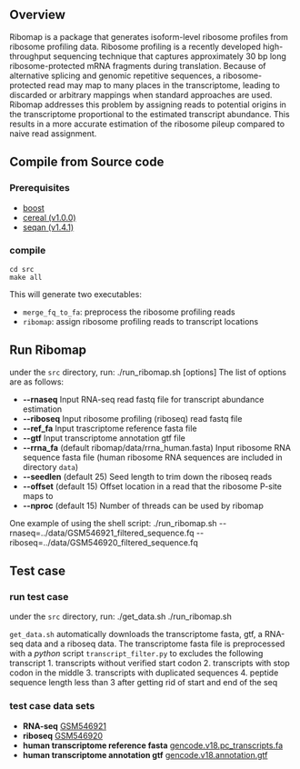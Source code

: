 Overview
------
Ribomap is a package that generates isoform-level ribosome profiles from ribosome profiling data. Ribosome profiling is a recently developed high-throughput sequencing technique that captures approximately 30 bp long ribosome-protected mRNA fragments during translation. Because of alternative splicing and genomic repetitive sequences, a ribosome-protected read may map to many places in the transcriptome, leading to discarded or arbitrary mappings when standard approaches are used. Ribomap addresses this problem by assigning reads to potential origins in the transcriptome proportional to the estimated transcript abundance. This results in a more accurate estimation of the ribosome pileup compared to naive read assignment.

Compile from Source code
------
### Prerequisites
* [boost](http://www.boost.org/)
* [cereal (v1.0.0)](http://uscilab.github.io/cereal/)
* [seqan (v1.4.1)](http://www.seqan.de/)

### compile
    cd src
    make all
This will generate two executables: 
* `merge_fq_to_fa`: preprocess the ribosome profiling reads
* `ribomap`: assign ribosome profiling reads to transcript locations

Run Ribomap
------
under the `src` directory, run:
      ./run_ribomap.sh [options]
The list of options are as follows:
* __--rnaseq__ Input RNA-seq read fastq file for transcript abundance estimation
* __--riboseq__	     Input ribosome profiling (riboseq) read fastq file
* __--ref_fa__ Input trascriptome reference fasta file
* __--gtf__ Input transcriptome	  annotation gtf file
* __--rrna_fa__	(default ribomap/data/rrna_human.fasta) Input ribosome RNA sequence fasta file (human ribosome RNA sequences are included in directory `data`)
* __--seedlen__ (default 25) Seed length to trim down the riboseq reads
* __--offset__ (default 15) Offset location in a read that the ribosome P-site maps to
* __--nproc__ (default 15) Number of threads can be used by ribomap

One example of using the shell script:
    ./run_ribomap.sh --rnaseq=../data/GSM546921_filtered_sequence.fq --riboseq=../data/GSM546920_filtered_sequence.fq

Test case
------
### run test case
under the `src` directory, run:
      ./get_data.sh
      ./run_ribomap.sh

`get_data.sh` automatically downloads the transcriptome fasta, gtf, a RNA-seq data and a riboseq data. The transcriptome fasta file is preprocessed with a _python_ script `transcript_filter.py` to excludes the following transcript
	      1. transcripts without verified start codon
	      2. transcripts with stop codon in the middle
	      3. transcripts with duplicated sequences
	      4. peptide sequence length less than 3 after getting rid of start and end of the seq

### test case data sets
* __RNA-seq__ [GSM546921](ftp://ftp.ncbi.nlm.nih.gov/geo/samples/GSM546nnn/GSM546921/suppl/GSM546921_filtered_sequence.txt.gz)
* __riboseq__ [GSM546920](ftp://ftp.ncbi.nlm.nih.gov/geo/samples/GSM546nnn/GSM546920/suppl/GSM546920_filtered_sequence.txt.gz)
* __human transcriptome reference fasta__ [gencode.v18.pc_transcripts.fa](ftp://ftp.sanger.ac.uk/pub/gencode/Gencode_human/release_18/gencode.v18.pc_transcripts.fa.gz)
* __human transcriptome annotation gtf__ [gencode.v18.annotation.gtf](ftp://ftp.sanger.ac.uk/pub/gencode/Gencode_human/release_18/gencode.v18.annotation.gtf.gz)

